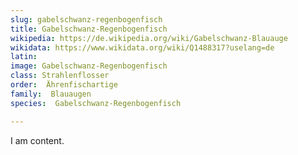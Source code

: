 ```yaml
---
slug: gabelschwanz-regenbogenfisch
title: Gabelschwanz-Regenbogenfisch
wikipedia: https://de.wikipedia.org/wiki/Gabelschwanz-Blauauge
wikidata: https://www.wikidata.org/wiki/Q1488317?uselang=de
latin:
image: Gabelschwanz-Regenbogenfisch
class: Strahlenflosser
order:  Ährenfischartige
family:  Blauaugen
species:  Gabelschwanz-Regenbogenfisch

---
```


I am content.
